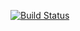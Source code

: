 [![Build Status](https://dev.azure.com/1240120550501/DemoProject/_apis/build/status%2FDemoProject-CI?branchName=main)](https://dev.azure.com/1240120550501/DemoProject/_build/latest?definitionId=24&branchName=main)
